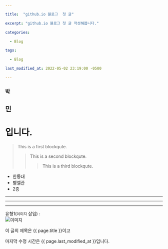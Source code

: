 ```yaml
---

title:  "github.io 블로그  첫 글"

excerpt: "github.io 블로그 첫 글 작성해봅니다."

categories:

  - Blog

tags:

  - Blog

last_modified_at: 2022-05-02 23:19:00 -0500

---
```

### 박
## 민
# 입니다.

> This is a first blockqute.
>> This is a second blockqute.
>>> This is a third blockqute.

* 한동대
 * 벧엘관
  * 2층
  
*******
*******
*******

유형1(`이미지` 삽입) :  
![이미지](https://theorydb.github.io/assets/img/think/2019-06-25-think-future-ai-1.png "인공지능")

이 글의 제목은 {{ page.title }}이고

마지막 수정 시간은 {{ page.last_modified_at }}입니다.
